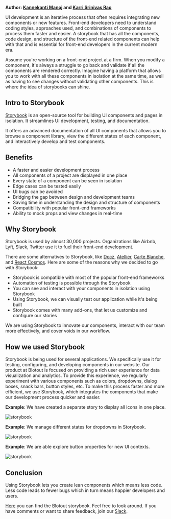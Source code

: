 **Author: [Kannekanti Manoj](https://www.linkedin.com/in/kannekanti-manoj-445407172/) and [Karri Srinivas Rao](https://www.linkedin.com/in/srinivas1999/)**

UI development is an iterative process that often requires integrating new components or new features. Front-end developers need to understand coding styles, approaches used, and combinations of components to process them faster and easier. A storybook that has all the components, code design, and structure of the front-end related components can help with that and is essential for front-end developers in the current modern era.

Assume you're working on a front-end project at a firm. When you modify a component, it's always a struggle to go back and validate if all the components are rendered correctly. Imagine having a platform that allows you to work with all these components in isolation at the same time, as well as having to see changes without validating other components. This is where the idea of storybooks can shine.

## Intro to Storybook

[Storybook](https://storybook.js.org/) is an open-source tool for building UI components and pages in isolation. It streamlines UI development, testing, and documentation.

It offers an advanced documentation of all UI components that allows you to browse a component library, view the different states of each component, and interactively develop and test components.

## Benefits

- A faster and easier development process
- All components of a project are displayed in one place
- Every state of a component can be seen in isolation
- Edge cases can be tested easily
- UI bugs can be avoided
- Bridging the gap between design and development teams
- Saving time in understanding the design and structure of components
- Compatibility with popular front-end frameworks
- Ability to mock props and view changes in real-time

## Why Storybook

Storybook is used by almost 30,000 projects. Organizations like Airbnb, Lyft, Slack, Twitter use it to fuel their front-end development.


There are some alternatives to Storybook, like [Docz](https://www.docz.site/), [Atellier](https://scup.github.io/atellier/), [Carte Blanche](https://github.com/carteb/carte-blanche), and [React Cosmos](https://github.com/react-cosmos/react-cosmos). Here are some of the reasons why we decided to go with Storybook:

- Storybook is compatible with most of the popular front-end frameworks
- Automation of testing is possible through the Storybook
- You can see and interact with your components in isolation using Storybook
- Using Storybook, we can visually test our application while it's being built
- Storybook comes with many add-ons, that let us customize and configure our stories

We are using Storybook to innovate our components, interact with our team more effectively, and cover voids in our workflow.

## How we used Storybook

Storybook is being used for several applications. We specifically use it for testing, configuring, and developing components in our website. Our product at Blotout is focused on providing a rich user experience for data visualization and analytics. To provide this experience, we regularly experiment with various components such as colors, dropdowns, dialog boxes, snack bars, button styles, etc. To make this process faster and more efficient, we use Storybook, which integrates the components that make our development process quicker and easier.

**Example**: We have created a separate story to display all icons in one place.

<div className="right">
    <img src="/img/blog/storybook-1.png" alt="storybook" />
</div>

**Example**: We manage different states for dropdowns in Storybook.

<div className="right">
    <img src="/img/blog/storybook-2.gif" alt="storybook" />
</div>

**Example**: We are able explore button properties for new UI contexts.

<div className="right">
    <img src="/img/blog/storybook-3.gif" alt="storybook" />
</div>

## Conclusion

Using Storybook lets you create lean components which means less code. Less code leads to fewer bugs which in turn means  happier developers and users.

<a href='https://storybook.blotout.io' target='blank'>Here</a> you can find the Blotout storybook. Feel free to look around. If you have comments or want to share feedback, join our <a href='https://join.slack.com/t/blotout-shared/shared_invite/zt-nzwq4zpj-hOpfoZUs9Ar0n~fSxPBaSw' target='_blank'>Slack</a>.
